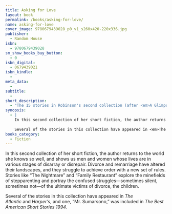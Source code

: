 ```yaml
---
title: Asking for Love
layout: book
permalink: /books/asking-for-love/
name: asking-for-love
cover_image: 9780679439028_p0_v1_s260x420-220x336.jpg
publisher:
  - Random House
isbn:
  - 9780679439028
sm_show_books_buy_button:
  - 0
isbn_digital:
  - 0679439021
isbn_kindle:
  - 
meta_data:
  - 
subtitle:
  - 
short_description:
  - "The 15 stories in Robinson's second collection (after <em>A Glimpse of Scarlet</em>) serve as clear windows into the posh world of East Coast WASPs."
synopsis:
  - |
    In this second collection of her short fiction, the author returns to the world she knows so well, and shows us men and women whose lives are in various stages of disarray or disrepair. Divorce and remarriage have altered their landscapes, and they struggle to achieve order with a new set of rules. Stories like “The Nightmare” and “Family Restaurant” explore the minefields of stepparenting and portray the confused struggles—sometimes silent, sometimes not—of the ultimate victims of divorce, the children.
    
    Several of the stories in this collection have appeared in <em>The Atlantic</em> and <em>Harper’s</em>, and one, “Mr. Sumarsono,” was included in <em>The Best American Short Stories 1994</em>.
books_category:
  - Fiction
---
```

In this second collection of her short fiction, the author returns to the world she knows so well, and shows us men and women whose lives are in various stages of disarray or disrepair. Divorce and remarriage have altered their landscapes, and they struggle to achieve order with a new set of rules. Stories like “The Nightmare” and “Family Restaurant” explore the minefields of stepparenting and portray the confused struggles—sometimes silent, sometimes not—of the ultimate victims of divorce, the children.

Several of the stories in this collection have appeared in *The Atlantic* and *Harper’s*, and one, “Mr. Sumarsono,” was included in *The Best American Short Stories 1994*.